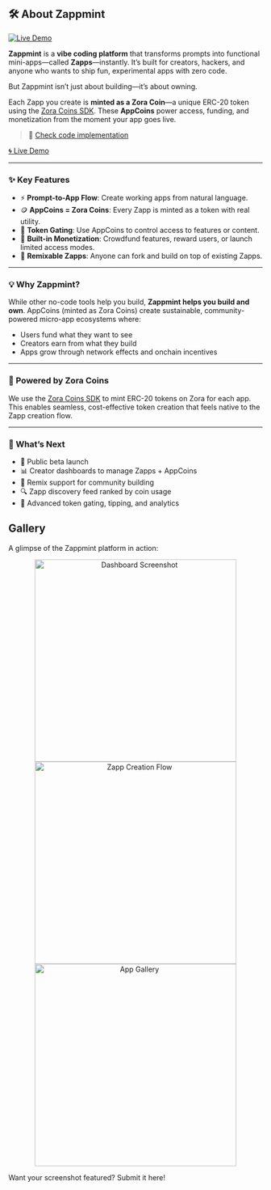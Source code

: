 ## 🛠️ About Zappmint

[![Live Demo](https://img.shields.io/badge/Live%20Demo-zappmint.netlify.app-brightgreen?style=for-the-badge)](https://zappmint.netlify.app/)

**Zappmint** is a **vibe coding platform** that transforms prompts into functional mini-apps—called **Zapps**—instantly. It’s built for creators, hackers, and anyone who wants to ship fun, experimental apps with zero code.

But Zappmint isn’t just about building—it’s about owning.

Each Zapp you create is **minted as a Zora Coin**—a unique ERC-20 token using the [Zora Coins SDK](https://docs.zora.co/coins). These **AppCoins** power access, funding, and monetization from the moment your app goes live.

> 🧱 [Check code implementation](<https://github.com/Ayushjain2205/zappmint-coinathon/blob/main/app/(main)/chats/%5Bid%5D/code-viewer.tsx#L191>)

[🌀 Live Demo](https://zappmint.netlify.app)

---

### ✨ Key Features

- ⚡ **Prompt-to-App Flow**: Create working apps from natural language.
- 🪙 **AppCoins = Zora Coins**: Every Zapp is minted as a token with real utility.
- 🔐 **Token Gating**: Use AppCoins to control access to features or content.
- 💸 **Built-in Monetization**: Crowdfund features, reward users, or launch limited access modes.
- 🔁 **Remixable Zapps**: Anyone can fork and build on top of existing Zapps.

---

### 💡 Why Zappmint?

While other no-code tools help you build, **Zappmint helps you build and own**. AppCoins (minted as Zora Coins) create sustainable, community-powered micro-app ecosystems where:

- Users fund what they want to see
- Creators earn from what they build
- Apps grow through network effects and onchain incentives

---

### 🔗 Powered by Zora Coins

We use the [Zora Coins SDK](https://docs.zora.co/coins/sdk) to mint ERC-20 tokens on Zora for each app. This enables seamless, cost-effective token creation that feels native to the Zapp creation flow.

---

### 🚀 What’s Next

- 🧪 Public beta launch
- 📊 Creator dashboards to manage Zapps + AppCoins
- 🔁 Remix support for community building
- 🔍 Zapp discovery feed ranked by coin usage
- 🔐 Advanced token gating, tipping, and analytics

## Gallery

A glimpse of the Zappmint platform in action:

<p align="center">
  <img src="https://placehold.co/600x350?text=Dashboard+Screenshot" alt="Dashboard Screenshot" width="400"/>
  <img src="https://placehold.co/600x350?text=Zapp+Creation+Flow" alt="Zapp Creation Flow" width="400"/>
  <img src="https://placehold.co/600x350?text=App+Gallery" alt="App Gallery" width="400"/>
</p>

Want your screenshot featured? Submit it here!
